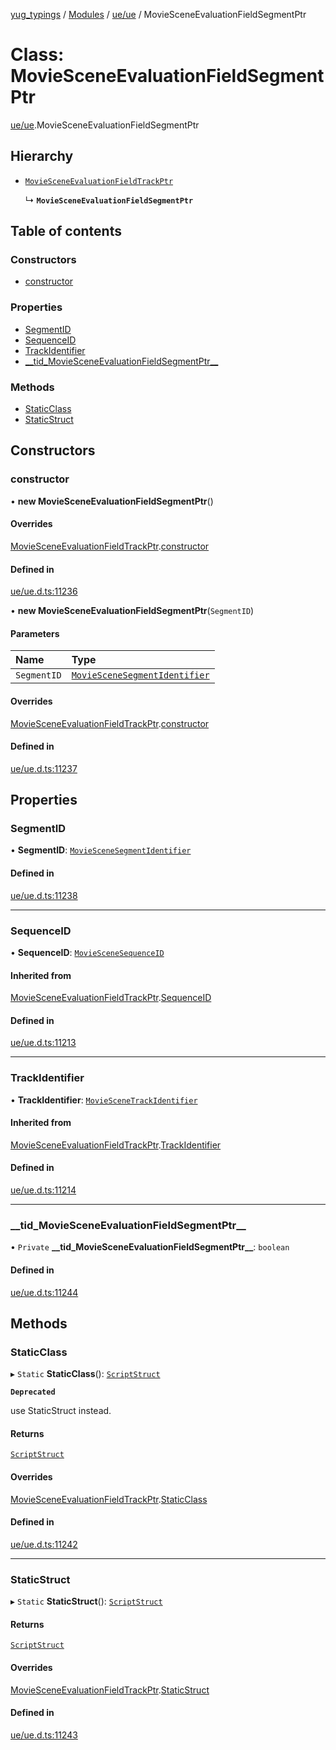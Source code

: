 [yug_typings](../README.md) / [Modules](../modules.md) / [ue/ue](../modules/ue_ue.md) / MovieSceneEvaluationFieldSegmentPtr

# Class: MovieSceneEvaluationFieldSegmentPtr

[ue/ue](../modules/ue_ue.md).MovieSceneEvaluationFieldSegmentPtr

## Hierarchy

- [`MovieSceneEvaluationFieldTrackPtr`](ue_ue.MovieSceneEvaluationFieldTrackPtr.md)

  ↳ **`MovieSceneEvaluationFieldSegmentPtr`**

## Table of contents

### Constructors

- [constructor](ue_ue.MovieSceneEvaluationFieldSegmentPtr.md#constructor)

### Properties

- [SegmentID](ue_ue.MovieSceneEvaluationFieldSegmentPtr.md#segmentid)
- [SequenceID](ue_ue.MovieSceneEvaluationFieldSegmentPtr.md#sequenceid)
- [TrackIdentifier](ue_ue.MovieSceneEvaluationFieldSegmentPtr.md#trackidentifier)
- [\_\_tid\_MovieSceneEvaluationFieldSegmentPtr\_\_](ue_ue.MovieSceneEvaluationFieldSegmentPtr.md#__tid_moviesceneevaluationfieldsegmentptr__)

### Methods

- [StaticClass](ue_ue.MovieSceneEvaluationFieldSegmentPtr.md#staticclass)
- [StaticStruct](ue_ue.MovieSceneEvaluationFieldSegmentPtr.md#staticstruct)

## Constructors

### constructor

• **new MovieSceneEvaluationFieldSegmentPtr**()

#### Overrides

[MovieSceneEvaluationFieldTrackPtr](ue_ue.MovieSceneEvaluationFieldTrackPtr.md).[constructor](ue_ue.MovieSceneEvaluationFieldTrackPtr.md#constructor)

#### Defined in

[ue/ue.d.ts:11236](https://github.com/YugMetaverse/yug_typings/blob/25cad34/ue/ue.d.ts#L11236)

• **new MovieSceneEvaluationFieldSegmentPtr**(`SegmentID`)

#### Parameters

| Name | Type |
| :------ | :------ |
| `SegmentID` | [`MovieSceneSegmentIdentifier`](ue_ue.MovieSceneSegmentIdentifier.md) |

#### Overrides

[MovieSceneEvaluationFieldTrackPtr](ue_ue.MovieSceneEvaluationFieldTrackPtr.md).[constructor](ue_ue.MovieSceneEvaluationFieldTrackPtr.md#constructor)

#### Defined in

[ue/ue.d.ts:11237](https://github.com/YugMetaverse/yug_typings/blob/25cad34/ue/ue.d.ts#L11237)

## Properties

### SegmentID

• **SegmentID**: [`MovieSceneSegmentIdentifier`](ue_ue.MovieSceneSegmentIdentifier.md)

#### Defined in

[ue/ue.d.ts:11238](https://github.com/YugMetaverse/yug_typings/blob/25cad34/ue/ue.d.ts#L11238)

___

### SequenceID

• **SequenceID**: [`MovieSceneSequenceID`](ue_ue.MovieSceneSequenceID.md)

#### Inherited from

[MovieSceneEvaluationFieldTrackPtr](ue_ue.MovieSceneEvaluationFieldTrackPtr.md).[SequenceID](ue_ue.MovieSceneEvaluationFieldTrackPtr.md#sequenceid)

#### Defined in

[ue/ue.d.ts:11213](https://github.com/YugMetaverse/yug_typings/blob/25cad34/ue/ue.d.ts#L11213)

___

### TrackIdentifier

• **TrackIdentifier**: [`MovieSceneTrackIdentifier`](ue_ue.MovieSceneTrackIdentifier.md)

#### Inherited from

[MovieSceneEvaluationFieldTrackPtr](ue_ue.MovieSceneEvaluationFieldTrackPtr.md).[TrackIdentifier](ue_ue.MovieSceneEvaluationFieldTrackPtr.md#trackidentifier)

#### Defined in

[ue/ue.d.ts:11214](https://github.com/YugMetaverse/yug_typings/blob/25cad34/ue/ue.d.ts#L11214)

___

### \_\_tid\_MovieSceneEvaluationFieldSegmentPtr\_\_

• `Private` **\_\_tid\_MovieSceneEvaluationFieldSegmentPtr\_\_**: `boolean`

#### Defined in

[ue/ue.d.ts:11244](https://github.com/YugMetaverse/yug_typings/blob/25cad34/ue/ue.d.ts#L11244)

## Methods

### StaticClass

▸ `Static` **StaticClass**(): [`ScriptStruct`](ue_ue.ScriptStruct.md)

**`Deprecated`**

use StaticStruct instead.

#### Returns

[`ScriptStruct`](ue_ue.ScriptStruct.md)

#### Overrides

[MovieSceneEvaluationFieldTrackPtr](ue_ue.MovieSceneEvaluationFieldTrackPtr.md).[StaticClass](ue_ue.MovieSceneEvaluationFieldTrackPtr.md#staticclass)

#### Defined in

[ue/ue.d.ts:11242](https://github.com/YugMetaverse/yug_typings/blob/25cad34/ue/ue.d.ts#L11242)

___

### StaticStruct

▸ `Static` **StaticStruct**(): [`ScriptStruct`](ue_ue.ScriptStruct.md)

#### Returns

[`ScriptStruct`](ue_ue.ScriptStruct.md)

#### Overrides

[MovieSceneEvaluationFieldTrackPtr](ue_ue.MovieSceneEvaluationFieldTrackPtr.md).[StaticStruct](ue_ue.MovieSceneEvaluationFieldTrackPtr.md#staticstruct)

#### Defined in

[ue/ue.d.ts:11243](https://github.com/YugMetaverse/yug_typings/blob/25cad34/ue/ue.d.ts#L11243)
